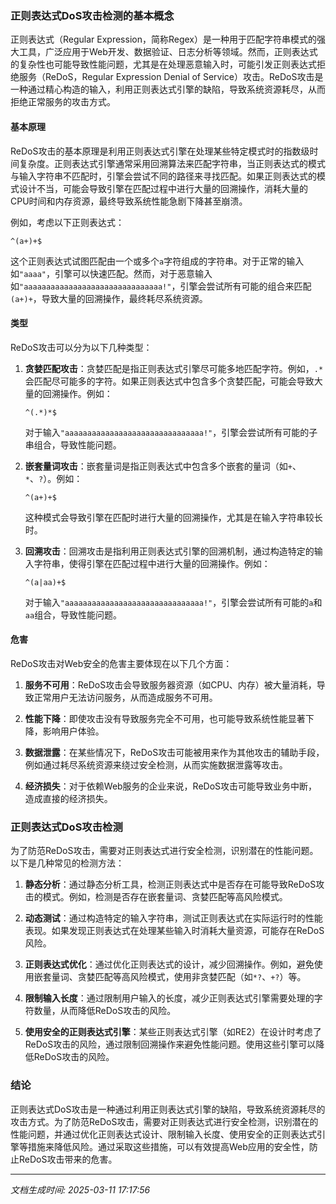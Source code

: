 ### 正则表达式DoS攻击检测的基本概念

正则表达式（Regular Expression，简称Regex）是一种用于匹配字符串模式的强大工具，广泛应用于Web开发、数据验证、日志分析等领域。然而，正则表达式的复杂性也可能导致性能问题，尤其是在处理恶意输入时，可能引发正则表达式拒绝服务（ReDoS，Regular Expression Denial of Service）攻击。ReDoS攻击是一种通过精心构造的输入，利用正则表达式引擎的缺陷，导致系统资源耗尽，从而拒绝正常服务的攻击方式。

#### 基本原理

ReDoS攻击的基本原理是利用正则表达式引擎在处理某些特定模式时的指数级时间复杂度。正则表达式引擎通常采用回溯算法来匹配字符串，当正则表达式的模式与输入字符串不匹配时，引擎会尝试不同的路径来寻找匹配。如果正则表达式的模式设计不当，可能会导致引擎在匹配过程中进行大量的回溯操作，消耗大量的CPU时间和内存资源，最终导致系统性能急剧下降甚至崩溃。

例如，考虑以下正则表达式：

```regex
^(a+)+$
```

这个正则表达式试图匹配由一个或多个`a`字符组成的字符串。对于正常的输入如`"aaaa"`，引擎可以快速匹配。然而，对于恶意输入如`"aaaaaaaaaaaaaaaaaaaaaaaaaaaaaaa!"`，引擎会尝试所有可能的组合来匹配`(a+)+`，导致大量的回溯操作，最终耗尽系统资源。

#### 类型

ReDoS攻击可以分为以下几种类型：

1. **贪婪匹配攻击**：贪婪匹配是指正则表达式引擎尽可能多地匹配字符。例如，`.*`会匹配尽可能多的字符。如果正则表达式中包含多个贪婪匹配，可能会导致大量的回溯操作。例如：

   ```regex
   ^(.*)*$
   ```

   对于输入`"aaaaaaaaaaaaaaaaaaaaaaaaaaaaaaa!"`，引擎会尝试所有可能的子串组合，导致性能问题。

2. **嵌套量词攻击**：嵌套量词是指正则表达式中包含多个嵌套的量词（如`+`、`*`、`?`）。例如：

   ```regex
   ^(a+)+$
   ```

   这种模式会导致引擎在匹配时进行大量的回溯操作，尤其是在输入字符串较长时。

3. **回溯攻击**：回溯攻击是指利用正则表达式引擎的回溯机制，通过构造特定的输入字符串，使得引擎在匹配过程中进行大量的回溯操作。例如：

   ```regex
   ^(a|aa)+$
   ```

   对于输入`"aaaaaaaaaaaaaaaaaaaaaaaaaaaaaaa!"`，引擎会尝试所有可能的`a`和`aa`组合，导致性能问题。

#### 危害

ReDoS攻击对Web安全的危害主要体现在以下几个方面：

1. **服务不可用**：ReDoS攻击会导致服务器资源（如CPU、内存）被大量消耗，导致正常用户无法访问服务，从而造成服务不可用。

2. **性能下降**：即使攻击没有导致服务完全不可用，也可能导致系统性能显著下降，影响用户体验。

3. **数据泄露**：在某些情况下，ReDoS攻击可能被用来作为其他攻击的辅助手段，例如通过耗尽系统资源来绕过安全检测，从而实施数据泄露等攻击。

4. **经济损失**：对于依赖Web服务的企业来说，ReDoS攻击可能导致业务中断，造成直接的经济损失。

### 正则表达式DoS攻击检测

为了防范ReDoS攻击，需要对正则表达式进行安全检测，识别潜在的性能问题。以下是几种常见的检测方法：

1. **静态分析**：通过静态分析工具，检测正则表达式中是否存在可能导致ReDoS攻击的模式。例如，检测是否存在嵌套量词、贪婪匹配等高风险模式。

2. **动态测试**：通过构造特定的输入字符串，测试正则表达式在实际运行时的性能表现。如果发现正则表达式在处理某些输入时消耗大量资源，可能存在ReDoS风险。

3. **正则表达式优化**：通过优化正则表达式的设计，减少回溯操作。例如，避免使用嵌套量词、贪婪匹配等高风险模式，使用非贪婪匹配（如`*?`、`+?`）等。

4. **限制输入长度**：通过限制用户输入的长度，减少正则表达式引擎需要处理的字符数量，从而降低ReDoS攻击的风险。

5. **使用安全的正则表达式引擎**：某些正则表达式引擎（如RE2）在设计时考虑了ReDoS攻击的风险，通过限制回溯操作来避免性能问题。使用这些引擎可以降低ReDoS攻击的风险。

### 结论

正则表达式DoS攻击是一种通过利用正则表达式引擎的缺陷，导致系统资源耗尽的攻击方式。为了防范ReDoS攻击，需要对正则表达式进行安全检测，识别潜在的性能问题，并通过优化正则表达式设计、限制输入长度、使用安全的正则表达式引擎等措施来降低风险。通过采取这些措施，可以有效提高Web应用的安全性，防止ReDoS攻击带来的危害。

---

*文档生成时间: 2025-03-11 17:17:56*






















